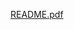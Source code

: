 
[README.pdf](https://github.com/VhaijaiyanthishreeVenkataramanan/Natural-Language-Processing/files/2284452/README.pdf)

